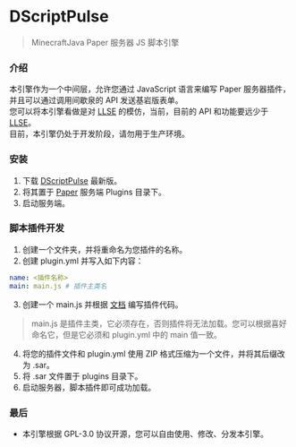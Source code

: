 # DScriptPulse
> MinecraftJava Paper 服务器 JS 脚本引擎

### 介绍
本引擎作为一个中间层，允许您通过 JavaScript 语言来编写 Paper 服务器插件，并且可以通过调用间歇泉的 API 发送基岩版表单。  
您可以将本引擎看做是对 [LLSE](https://github.com/LiteLDev/LegacyScriptEngine) 的模仿，当前，目前的 API 和功能要远少于 [LLSE](https://github.com/LiteLDev/LegacyScriptEngine)。  
目前，本引擎仍处于开发阶段，请勿用于生产环境。

### 安装
1. 下载 [DScriptPulse](https://github.com/PayaHai/DScriptPulse/releases/latest) 最新版。
2. 将其置于 [Paper](https://papermc.io/) 服务端 Plugins 目录下。
3. 启动服务端。

### 脚本插件开发
1. 创建一个文件夹，并将重命名为您插件的名称。
2. 创建 plugin.yml 并写入如下内容：
```yaml
name: <插件名称>
main: main.js # 插件主类名
```
3. 创建一个 main.js 并根据 [文档](https://wiki.dzdstudo.cn/zh/DScriptPulse) 编写插件代码。
>main.js 是插件主类，它必须存在，否则插件将无法加载。您可以根据喜好命名它，但是它必须和 plugin.yml 中的 main 值一致。
4. 将您的插件文件和 plugin.yml 使用 ZIP 格式压缩为一个文件，并将其后缀改为 .sar。
5. 将 .sar 文件置于 plugins 目录下。
6. 启动服务器，脚本插件即可成功加载。

### 最后
- 本引擎根据 GPL-3.0 协议开源，您可以自由使用、修改、分发本引擎。